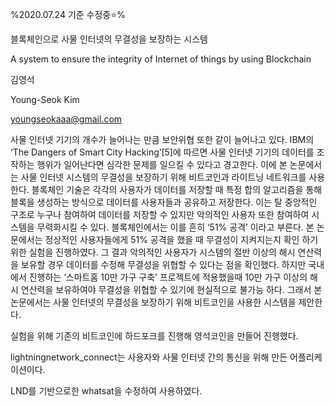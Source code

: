 %2020.07.24 기준 수정중⭐️%

블록체인으로 사물 인터넷의 무결성을 보장하는 시스템

A system to ensure the integrity of Internet of things by using Blockchain


김영석

Young-Seok Kim

youngseokaaa@gmail.com


사물 인터넷 기기의 개수가 늘어나는 만큼 보안위협 또한 같이 늘어나고 있다. IBM의 ‘The Dangers of Smart City Hacking’[5]에 따르면 사물 인터넷 기기의 데이터를 조작하는 행위가 일어난다면 심각한 문제를 일으킬 수 있다고 경고한다. 이에 본 논문에서는 사물 인터넷 시스템의 무결성을 보장하기 위해 비트코인과 라이트닝 네트워크를 사용한다. 블록체인 기술은 각각의 사용자가 데이터를 저장할 때 특정 합의 알고리즘을 통해 블록을 생성하는 방식으로 데이터를 사용자들과 공유하고 저장한다. 이는 탈 중앙적인 구조로 누구나 참여하여 데이터를 저장할 수 있지만 악의적인 사용자 또한 참여하여 시스템을 무력화시킬 수 있다. 블록체인에서는 이를 흔히 ‘51% 공격’ 이라고 부른다. 본 논문에서는 정상적인 사용자들에게 51% 공격을 했을 때 무결성이 지켜지는지 확인 하기 위한 실험을 진행하였다. 그 결과 악의적인 사용자가 시스템의 절반 이상의 해시 연산력을 보유할 경우 데이터를 수정해 무결성을 위협할 수 있다는 점을 확인했다. 하지만 국내에서 진행하는 ‘스마트홈 10만 가구 구축’ 프로젝트에 적용했을때 10만 가구 이상의 해시 연산력을 보유하여야 무결성을 위협할 수 있기에 현실적으로 불가능 하다. 그래서 본 논문에서는 사물 인터넷의 무결성을 보장하기 위해 비트코인을 사용한 시스템을 제안한다.






실험을 위해 기존의 비트코인에 하드포크를 진행해 영석코인을 만들어 진행했다.

lightningnetwork_connect는 사용자와 사물 인터넷 간의 통신을 위해 만든 어플리케이션이다. 

LND를 기반으로한 whatsat을 수정하여 사용하였다.
